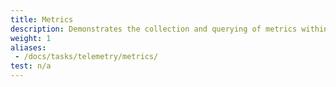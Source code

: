 ```yaml
---
title: Metrics
description: Demonstrates the collection and querying of metrics within Istio.
weight: 1
aliases:
 - /docs/tasks/telemetry/metrics/
test: n/a
---
```

